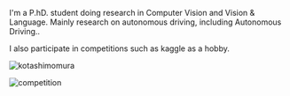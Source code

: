 I'm a P.hD. student doing research in Computer Vision and Vision & Language.
Mainly research on autonomous driving, including Autonomous Driving..

I also participate in competitions such as kaggle as a hobby.


![kotashimomura](https://road-to-kaggle-grandmaster.vercel.app/api/simple/kotashimomura)  

![competition](https://road-to-kaggle-grandmaster.vercel.app/api/badges/kotashimomura/competition)


<!--
**KotaShimomura/KotaShimomura** is a ✨ _special_ ✨ repository because its `README.md` (this file) appears on your GitHub profile.

Here are some ideas to get you started:
![dataset](https://road-to-kaggle-grandmaster.vercel.app/api/badges/kotashimomura/dataset)
![notebook](https://road-to-kaggle-grandmaster.vercel.app/api/badges/kotashimomura/notebook)
![discussion](https://road-to-kaggle-grandmaster.vercel.app/api/badges/kotashimomura/discussion)

- 🔭 I’m currently working on ...
- 🌱 I’m currently learning ...
- 👯 I’m looking to collaborate on ...
- 🤔 I’m looking for help with ...
- 💬 Ask me about ...
- 📫 How to reach me: ...
- 😄 Pronouns: ...
- ⚡ Fun fact: ...
-->
